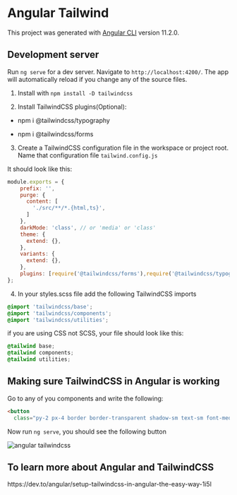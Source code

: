 # Angular Tailwind

This project was generated with [Angular CLI](https://github.com/angular/angular-cli) version 11.2.0.

## Development server

Run `ng serve` for a dev server. Navigate to `http://localhost:4200/`. The app will automatically reload if you change any of the source files.

1. Install with `npm install -D tailwindcss`

2. Install TailwindCSS plugins(Optional):

  * npm i @tailwindcss/typography

  * npm i @tailwindcss/forms

3. Create a TailwindCSS configuration file in the workspace or project root. Name that configuration file `tailwind.config.js`

It should look like this:

```javascript
module.exports = {
    prefix: '',
    purge: {
      content: [
        './src/**/*.{html,ts}',
      ]
    },
    darkMode: 'class', // or 'media' or 'class'
    theme: {
      extend: {},
    },
    variants: {
      extend: {},
    },
    plugins: [require('@tailwindcss/forms'),require('@tailwindcss/typography')],
};
```

4. In your styles.scss file add the following TailwindCSS imports

```css
@import 'tailwindcss/base';
@import 'tailwindcss/components';
@import 'tailwindcss/utilities';
```

if you are using CSS not SCSS, your file should look like this:

```css
@tailwind base;
@tailwind components;
@tailwind utilities;
```

<h2>Making sure TailwindCSS in Angular is working</h2>


Go to any of you components and write the following:

```html
<button
  class="py-2 px-4 border border-transparent shadow-sm text-sm font-medium rounded-md text-white bg-red-400">Hello</button>
```


Now run `ng serve`, you should see the following button

![angular tailwindcss](https://dev-to-uploads.s3.amazonaws.com/i/tvvo9pqx7ua7yc2kjzhz.png)


<h2>To learn more about Angular and TailwindCSS</h2>
https://dev.to/angular/setup-tailwindcss-in-angular-the-easy-way-1i5l